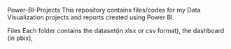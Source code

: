 Power-BI-Projects
This repository contains files/codes for my Data Visualization projects and reports created using Power BI.

Files
Each folder contains the dataset(in xlsx or csv format), the dashboard (in pbix), 
